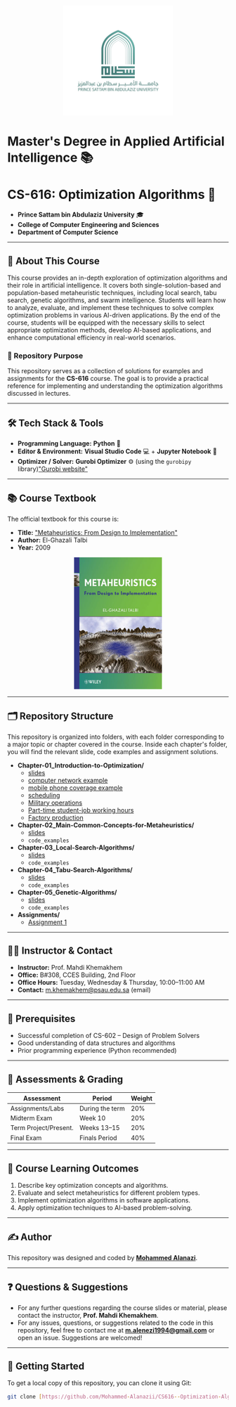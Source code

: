 <p align="center">
  <img src="https://raw.githubusercontent.com/Mohammed-Alanazii/CS616--Optimization-Algorithms/main/Files/IMG-20230527-WA0002%20(1).jpg" alt="Prince Sattam bin Abdulaziz University Logo" width="250">
</p>

# Master's Degree in Applied Artificial Intelligence 📚
# CS-616: Optimization Algorithms 🧮

* **Prince Sattam bin Abdulaziz University** 🎓
* **College of Computer Engineering and Sciences**
* **Department of Computer Science**

---

## 📖 About This Course

This course provides an in-depth exploration of optimization algorithms and their role in artificial intelligence. It covers both single-solution-based and population-based metaheuristic techniques, including local search, tabu search, genetic algorithms, and swarm intelligence. Students will learn how to analyze, evaluate, and implement these techniques to solve complex optimization problems in various AI-driven applications. By the end of the course, students will be equipped with the necessary skills to select appropriate optimization methods, develop AI-based applications, and enhance computational efficiency in real-world scenarios.

### 🎯 Repository Purpose

This repository serves as a collection of solutions for examples and assignments for the **CS-616** course. The goal is to provide a practical reference for implementing and understanding the optimization algorithms discussed in lectures.

---

## 🛠️ Tech Stack & Tools

* **Programming Language:** **Python** 🐍
* **Editor & Environment:** **Visual Studio Code** 💻 + **Jupyter Notebook** 📓
* **Optimizer / Solver:** **Gurobi Optimizer** ⚙️ (using the `gurobipy` library)["Gurobi website"](https://www.gurobi.com/faqs/gurobipy/)

---

## 📚 Course Textbook

The official textbook for this course is:

* **Title:** ["Metaheuristics: From Design to Implementation"](https://www.wiley.com/en-us/Metaheuristics%3A+From+Design+to+Implementation-p-9780470278581)
* **Author:** El-Ghazali Talbi
* **Year:** 2009

<p align="center">
  <img src="https://raw.githubusercontent.com/Mohammed-Alanazii/CS616--Optimization-Algorithms/main/Files/0470278587.jpg" alt="Book Cover" width="200">
</p>

---

## 🗂️ Repository Structure

This repository is organized into folders, with each folder corresponding to a major topic or chapter covered in the course. Inside each chapter's folder, you will find the relevant slide, code examples and assignment solutions.

* **Chapter-01_Introduction-to-Optimization/**
    * [slides](https://github.com/Mohammed-Alanazii/CS616--Optimization-Algorithms/blob/main/CH01/AO_CS616_chapter_01.pdf)
    * [computer network example](https://github.com/Mohammed-Alanazii/CS616--Optimization-Algorithms/blob/main/CH01/computer_network.ipynb)
    * [mobile phone coverage example](https://github.com/Mohammed-Alanazii/CS616--Optimization-Algorithms/blob/main/CH01/mobile_phone_coverage.ipynb)
    * [scheduling](https://github.com/Mohammed-Alanazii/CS616--Optimization-Algorithms/blob/main/CH01/Scheduling.ipynb)
    * [Military operations](https://github.com/Mohammed-Alanazii/CS616--Optimization-Algorithms/blob/main/CH01/Military_operations.ipynb)
    * [Part-time student-job working hours](https://github.com/Mohammed-Alanazii/CS616--Optimization-Algorithms/blob/main/CH01/part_time.ipynb)
    * [Factory production](https://github.com/Mohammed-Alanazii/CS616--Optimization-Algorithms/blob/main/CH01/factory_prodcution.ipynb) 
* **Chapter-02_Main-Common-Concepts-for-Metaheuristics/**
    * [slides](https://github.com/Mohammed-Alanazii/CS616--Optimization-Algorithms/blob/main/CH02/AO_CS616_chapter_02.pdf)
    * `code_examples`
* **Chapter-03_Local-Search-Algorithms/**
    * [slides](https://github.com/Mohammed-Alanazii/CS616--Optimization-Algorithms/blob/main/CH03/AO_CS616_chapter_03.pdf)
    * `code_examples`
* **Chapter-04_Tabu-Search-Algorithms/**
    * [slides](https://github.com/Mohammed-Alanazii/CS616--Optimization-Algorithms/blob/main/CH04/AO_CS616_chapter_04.pdf)
    * `code_examples`
* **Chapter-05_Genetic-Algorithms/**
    * [slides](https://github.com/Mohammed-Alanazii/CS616--Optimization-Algorithms/blob/main/CH05/AO_CS616_chapter_05.pdf)
    * `code_examples`
* **Assignments/**
    * [Assignment 1]()


---

## 🧑‍🏫 Instructor & Contact

* **Instructor:** Prof. Mahdi Khemakhem
* **Office:** B#308, CCES Building, 2nd Floor
* **Office Hours:** Tuesday, Wednesday & Thursday, 10:00–11:00 AM
* **Contact:** m.khemakhem@psau.edu.sa (email)

---

## 🔑 Prerequisites

* Successful completion of CS-602 – Design of Problem Solvers
* Good understanding of data structures and algorithms
* Prior programming experience (Python recommended)

---

## 🏅 Assessments & Grading

| Assessment            | Period              | Weight |
| --------------------- | ------------------- | ------ |
| Assignments/Labs      | During the term     | 20%    |
| Midterm Exam          | Week 10             | 20%    |
| Term Project/Present. | Weeks 13–15         | 20%    |
| Final Exam            | Finals Period       | 40%    |

---

## 🦾 Course Learning Outcomes

1.  Describe key optimization concepts and algorithms.
2.  Evaluate and select metaheuristics for different problem types.
3.  Implement optimization algorithms in software applications.
4.  Apply optimization techniques to AI-based problem-solving.

---

## ✍️ Author

This repository was designed and coded by **[Mohammed Alanazi](https://github.com/Mohammed-Alanazii)**.

---

## ❓ Questions & Suggestions

* For any further questions regarding the course slides or material, please contact the instructor, **Prof. Mahdi Khemakhem**.
* For any issues, questions, or suggestions related to the code in this repository, feel free to contact me at **m.alenezi1994@gmail.com** or open an issue. Suggestions are welcomed!


---

## 🚀 Getting Started

To get a local copy of this repository, you can clone it using Git:

```sh
git clone [https://github.com/Mohammed-Alanazii/CS616--Optimization-Algorithms.git](https://github.com/Mohammed-Alanazii/CS616--Optimization-Algorithms.git)